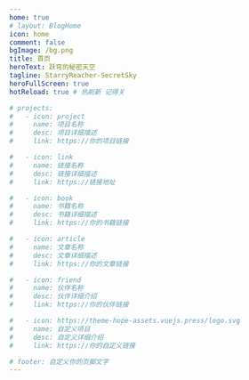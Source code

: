 ```yaml
---
home: true
# layout: BlogHome
icon: home
comment: false
bgImage: /bg.png
title: 首页
heroText: 跃穹的秘密天空
tagline: StarryReacher-SecretSky
heroFullScreen: true
hotReload: true # 热刷新 记得关

# projects:
#   - icon: project
#     name: 项目名称
#     desc: 项目详细描述
#     link: https://你的项目链接

#   - icon: link
#     name: 链接名称
#     desc: 链接详细描述
#     link: https://链接地址

#   - icon: book
#     name: 书籍名称
#     desc: 书籍详细描述
#     link: https://你的书籍链接

#   - icon: article
#     name: 文章名称
#     desc: 文章详细描述
#     link: https://你的文章链接

#   - icon: friend
#     name: 伙伴名称
#     desc: 伙伴详细介绍
#     link: https://你的伙伴链接

#   - icon: https://theme-hope-assets.vuejs.press/logo.svg
#     name: 自定义项目
#     desc: 自定义详细介绍
#     link: https://你的自定义链接

# footer: 自定义你的页脚文字
---
```


<style>
.vp-navbar {
    background-color: transparent !important;
}

.theme-container .vp-page {
    padding-top: 0 !important;

    .vp-blog-hero {
        height: 100vh !important;
    }
}

/* 隐藏竖屏时的内容 */
/* @media screen and (orientation: portrait) {
    body {
    display: none;
    }
} */
/* 显示横屏时的内容 */
@media screen and (orientation: landscape) {
    body {
    display: block;
    }
}
</style>

<script>
    // 检测是否为移动端
    function isMobile() {
      return /Android|webOS|iPhone|iPad|iPod|BlackBerry|IEMobile|Opera Mini/i.test(navigator.userAgent);
    }

    // 检测是否横屏
    function checkOrientation() {
      if (window.innerWidth > window.innerHeight) {
        // 横屏
        console.log("横屏模式");
      } else {
        // 竖屏
        alert("请将您的设备旋转到横屏模式以获得最佳用户体验。");
      }
    }

    // 标志变量，用于确保 checkOrientation 只执行一次
    let orientationChecked = false;

    // 初始检测
    if (isMobile() && !orientationChecked) {
      checkOrientation();
      orientationChecked = true;
    }
 </script>